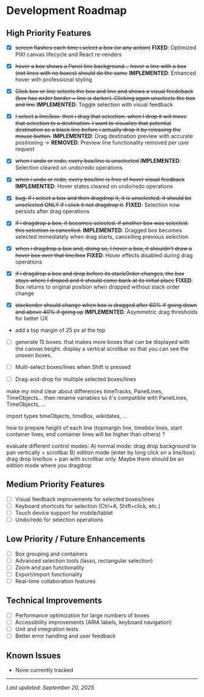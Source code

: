 # Development Roadmap

## High Priority Features
- [x] ~~screen flashes each time i select a box (or any action)~~ **FIXED**: Optimized PIXI canvas lifecycle and React re-renders
- [x] ~~hover a box shows a Panel line background... hover a line with a box (not lines with no boxes) should do the same~~ **IMPLEMENTED**: Enhanced hover with professional styling
- [x] ~~Click box or line selects the box and line and shows a visual feedeback (box has wider border + line is darker). Clicking again unselects the box and line~~ **IMPLEMENTED**: Toggle selection with visual feedback
- [x] ~~I select a line/box. then i drag that selection. when I drop it will move that selection to a destination. I want to visualize that potential destination as a black line before i actually drop it by releasing the mouse button.~~ **IMPLEMENTED**: Drag destination preview with accurate positioning → **REMOVED**: Preview line functionality removed per user request
- [x] ~~when i undo or redo, every box/line is unselected~~ **IMPLEMENTED**: Selection cleared on undo/redo operations
- [x] ~~when i undo or redo, every box/line is free of hover visual feedback~~ **IMPLEMENTED**: Hover states cleared on undo/redo operations
- [x] ~~bug: if i select a box and then dragdrop it, it is unselected. it should be unselected ONLY if i click it not dragdrop it.~~ **FIXED**: Selection now persists after drag operations
- [x] ~~if i dragdrop a box, it becomes selected. if another box was selected. this selection is cancelled.~~ **IMPLEMENTED**: Dragged box becomes selected immediately when drag starts, cancelling previous selection
- [x] ~~when i dragdrop a box and, doing so, I hover a box, it shouldn't draw a hover box over that line/box~~ **FIXED**: Hover effects disabled during drag operations
- [x] ~~if i dragdrop a box and drop before its stackOrder changes, the box stays where I droped and it should come back at its initial place~~ **FIXED**: Box returns to original position when dropped without stack order change
- [x] ~~stackorder should change when box is dragged after 60% if going down and above 40% if going up~~ **IMPLEMENTED**: Asymmetric drag thresholds for better UX


- add a top margin of 25 px at the top
- [ ] generate 15 boxes. that makes more boxes that can be displayed with the canvas height. display a vertical scrollbar so that you can see the unseen boxes.
- [ ] Multi-select boxes/lines when Shift is pressed
- [ ] Drag-and-drop for multiple selected boxes/lines


make my mind clear about differences timeTracks, PanelLines, TimeObjects... then
rename variables so it's compatible with PanelLines, TimeObjects, ...

import types timeObjects, timeBox, wikidates, ...

how to prepare height of each line (topmargin line, timebox lines, start container lines, end container lines will be higher than others) ?


evaluate different control modes:
A) normal mode: drag drop background to pan vertically + scrollbar
B) edition mode (enter by long click on a line/box): drag drop line/box + pan with scrollbar only. Maybe there should be an edition mode where you dragdrop 

## Medium Priority Features  
- [ ] Visual feedback improvements for selected boxes/lines
- [ ] Keyboard shortcuts for selection (Ctrl+A, Shift+click, etc.)
- [ ] Touch device support for mobile/tablet
- [ ] Undo/redo for selection operations

## Low Priority / Future Enhancements
- [ ] Box grouping and containers
- [ ] Advanced selection tools (lasso, rectangular selection)
- [ ] Zoom and pan functionality
- [ ] Export/import functionality
- [ ] Real-time collaboration features

## Technical Improvements
- [ ] Performance optimization for large numbers of boxes
- [ ] Accessibility improvements (ARIA labels, keyboard navigation)
- [ ] Unit and integration tests
- [ ] Better error handling and user feedback

## Known Issues
- None currently tracked

---
*Last updated: September 20, 2025*